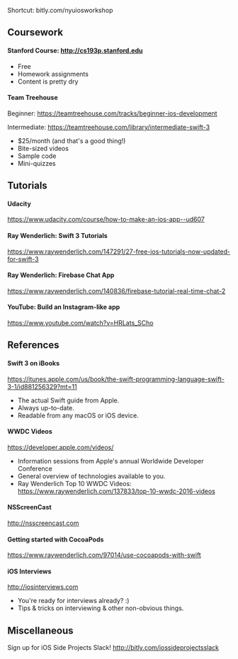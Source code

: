 Shortcut: bitly.com/nyuiosworkshop

## Coursework

#### Stanford Course: http://cs193p.stanford.edu
- Free
- Homework assignments
- Content is pretty dry

#### Team Treehouse

Beginner: https://teamtreehouse.com/tracks/beginner-ios-development

Intermediate: https://teamtreehouse.com/library/intermediate-swift-3

- $25/month (and that's a good thing!)
- Bite-sized videos
- Sample code
- Mini-quizzes


## Tutorials

#### Udacity
https://www.udacity.com/course/how-to-make-an-ios-app--ud607

#### Ray Wenderlich: Swift 3 Tutorials
https://www.raywenderlich.com/147291/27-free-ios-tutorials-now-updated-for-swift-3

#### Ray Wenderlich: Firebase Chat App
https://www.raywenderlich.com/140836/firebase-tutorial-real-time-chat-2

#### YouTube: Build an Instagram-like app
https://www.youtube.com/watch?v=HRLats_SCho


## References

#### Swift 3 on iBooks
https://itunes.apple.com/us/book/the-swift-programming-language-swift-3-1/id881256329?mt=11
- The actual Swift guide from Apple.
- Always up-to-date.
- Readable from any macOS or iOS device.

#### WWDC Videos
https://developer.apple.com/videos/
- Information sessions from Apple's annual Worldwide Developer Conference
- General overview of technologies available to you.
- Ray Wenderlich Top 10 WWDC Videos: https://www.raywenderlich.com/137833/top-10-wwdc-2016-videos

#### NSScreenCast
http://nsscreencast.com

#### Getting started with CocoaPods
https://www.raywenderlich.com/97014/use-cocoapods-with-swift

#### iOS Interviews
http://iosinterviews.com
- You're ready for interviews already? :)
- Tips & tricks on interviewing & other non-obvious things.


## Miscellaneous

Sign up for iOS Side Projects Slack!
http://bitly.com/iossideprojectsslack

